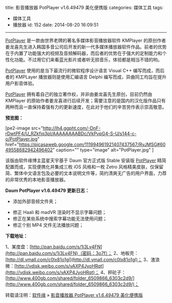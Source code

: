 title: 影音播放器 PotPlayer v1.6.49479 美化便携版
categories: 媒体工具
tags:
  - 媒体工具
  - 播放器
id: 152
date: 2014-08-20 16:09:51
---

[PotPlayer](http://www.appcgn.com/potplayer.html) 是一款由世界老牌的著名多媒体影音播放器软件 KMPlayer 的原创作者姜龙喜先生进入韩国多音公司后开发的新一代多媒体播放器软件作品。前者的优势在于内置了功能强大的视频及音频解码器，而后者的优势在于强大的定制能力和个性化功能。不过用它们来看蓝光影片或者听无损音乐，体验都是相当不错的哟。

[PotPlayer](http://www.appcgn.com/potplayer.html) 使用的是当下最流行的微软程序设计语言 Visual C++ 编写而成，而后者的 KMPLayer 播放器则是使用汇编语言 Delphi 编写而成，异曲同工均旨在提升用户影音体验。

[PotPlayer](http://www.appcgn.com/potplayer.html) 拥有着自己的独立著作权，并非由姜龙喜先生原创，目前仍然由 KMPlayer 的原始作者姜龙喜进行后续开发；需要注意的是国内的汉化版作品只有两种而且一直保持着强有力的更新速度，在此对于他们的辛苦劳作表示崇高敬意。

**预览图：**

[pe2-image src="http://lh4.ggpht.com/-DnF-rDwtPF4/U_RZkfiq3pI/AAAAAAAABDc/VkPvpG4-S-U/s144-c-o/PotPlayer.jpg" href="https://picasaweb.google.com/111994961921407437567/RvJMSG#6049558682942496402" caption="" type="image" alt="PotPlayer.jpg" ]

该版由软件缘博主蓝星天宇基于 Daum 官方正式版 Stable 安装版 [PotPlayer](http://www.appcgn.com/potplayer.html) 精简配置而成，实现便携化并集成三枚 iOS 风格和一枚 Zetro 风格精美皮肤，仅保留简、繁体中文语言包及必要的文本说明文件等，简约清爽无广告的用户界面，力荐的非常优秀的本地影音播放器。

**Daum PotPlayer v1.6.49479 更新日志：**

+ 添加外部音频文件夹；

- 修正 Haali 和 madVR 渲染时不显示字幕问题；
- 修正在某些系统中搜索字幕功能无法使用问题；
- 修正个别 MP4 文件无法播放问题；

**下载地址：**

1、某度盘：[http://pan.baidu.com/s/1i3Ly4FN](http://pan.baidu.com/s/1i3Ly4FN)（密码：3o7f）；
2、地板壳：[http://dl.vmall.com/c0lx81o1gl](http://dl.vmall.com/c0lx81o1gl)；
3、渣浪微：[http://vdisk.weibo.com/s/vAXP4JyoHRqt](http://vdisk.weibo.com/s/vAXP4JyoHRqt)；
4、秤砣子：[http://www.400gb.com/shared/folder_6509866_6303c2d9/](http://www.400gb.com/shared/folder_6509866_6303c2d9/)；

转载请注明：[软件缘](http://www.appcgn.com/) » [影音播放器 PotPlayer v1.6.49479 美化便携版](http://www.appcgn.com/potplayer.html)